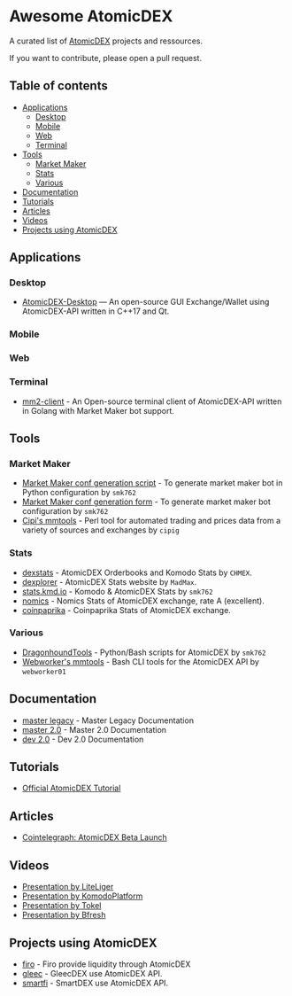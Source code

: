 # Awesome AtomicDEX

A curated list of [AtomicDEX](https://atomicdex.io/) projects and ressources.

If you want to contribute, please open a pull request.

## Table of contents

- [Applications](#applications)
    - [Desktop](#desktop)
    - [Mobile](#mobile)
    - [Web](#web)
    - [Terminal](#terminal)
- [Tools](#tools)
    - [Market Maker](#market-maker)
    - [Stats](#stats)
    - [Various](#various)
- [Documentation](#documentation)
- [Tutorials](#tutorials)
- [Articles](#articles)
- [Videos](#videos)
- [Projects using AtomicDEX](#projects-using-atomicdex)
    

## Applications

### Desktop

- [AtomicDEX-Desktop](https://github.com/KomodoPlatform/atomicDEX-Desktop) — An open-source GUI Exchange/Wallet 
  using AtomicDEX-API written in C++17 and Qt.

### Mobile

### Web

### Terminal

- [mm2-client](https://github.com/Milerius/mm2-client) - An Open-source terminal client of AtomicDEX-API written in 
  Golang with Market Maker bot support.

## Tools

### Market Maker

- [Market Maker conf generation script](https://github.com/smk762/DragonhoundTools/blob/master/atomicdex/generate_maker_cfg.py) - To generate market maker bot in Python configuration by `smk762`
- [Market Maker conf generation form](http://116.203.120.91:8762/tools/makerbot_cfg) - To generate market maker bot configuration by `smk762`
- [Cipi's mmtools](https://github.com/cipig/mmtools) - Perl tool for automated trading and prices data from a variety of sources and exchanges by `cipig`

### Stats

- [dexstats](https://dexstats.info/) - AtomicDEX Orderbooks and Komodo Stats by `CHMEX`.
- [dexplorer](https://dexplorer.io/) - AtomicDEX Stats website by `MadMax`.
- [stats.kmd.io](https://stats.kmd.io/) - Komodo & AtomicDEX Stats by `smk762`
- [nomics](https://nomics.com/exchanges/atomicdex) - Nomics Stats of AtomicDEX exchange, rate A (excellent).
- [coinpaprika](https://coinpaprika.com/fr/exchanges/atomicdex/) - Coinpaprika Stats of AtomicDEX exchange.

### Various

- [DragonhoundTools](https://github.com/smk762/DragonhoundTools/tree/master/atomicdex) - Python/Bash scripts for AtomicDEX by `smk762`
- [Webworker's mmtools](https://github.com/webworker01/mmtools) - Bash CLI tools for the AtomicDEX API by `webworker01`

## Documentation

- [master legacy](https://developers.komodoplatform.com/basic-docs/atomicdex-api-legacy) - Master Legacy Documentation
- [master 2.0](https://developers.komodoplatform.com/basic-docs/atomicdex-api-20/) - Master 2.0 Documentation
- [dev 2.0](https://developers.komodoplatform.com/basic-docs/atomicdex-api-20-dev/) - Dev 2.0 Documentation

## Tutorials

- [Official AtomicDEX Tutorial](https://developers.komodoplatform.com/basic-docs/atomicdex/atomicdex-tutorials/introduction-to-atomicdex.html)

## Articles

- [Cointelegraph: AtomicDEX Beta Launch](https://cointelegraph.com/news/komodo-launches-atomicdex-beta-bringing-atomic-swaps-to-ethereum-and-bitcoin)

## Videos

- [Presentation by LiteLiger](https://youtu.be/mgfgdoc2v6o)
- [Presentation by KomodoPlatform](https://youtu.be/4LhGFbLAKHk)
- [Presentation by Tokel](https://youtu.be/fUs2l8kkBRQ)
- [Presentation by Bfresh](https://youtu.be/h6F_RX3KPIE)

## Projects using AtomicDEX

- [firo](https://firo.org/) - Firo provide liquidity through AtomicDEX
- [gleec](https://gleec.com/) - GleecDEX use AtomicDEX API.
- [smartfi](https://smartfi.com/) - SmartDEX use AtomicDEX API.